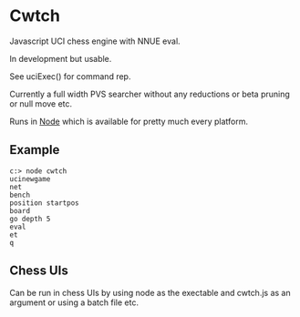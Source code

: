 # Cwtch

Javascript UCI chess engine with NNUE eval.

In development but usable. 

See uciExec() for command rep.

Currently a full width PVS searcher without any reductions or beta pruning or null move etc.

Runs in [Node](https://nodejs.org/en) which is available for pretty much every platform.

## Example

```
c:> node cwtch
ucinewgame
net
bench
position startpos
board
go depth 5
eval
et
q
```

## Chess UIs

Can be run in chess UIs by using node as the exectable and cwtch.js as an argument or using a batch file etc.


